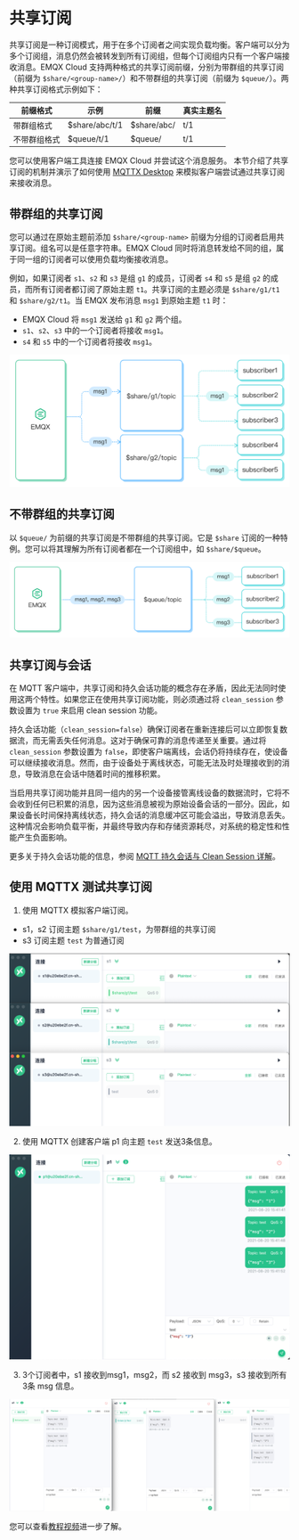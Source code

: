 # 共享订阅

共享订阅是一种订阅模式，用于在多个订阅者之间实现负载均衡。客户端可以分为多个订阅组，消息仍然会被转发到所有订阅组，但每个订阅组内只有一个客户端接收消息。EMQX Cloud 支持两种格式的共享订阅前缀，分别为带群组的共享订阅（前缀为 `$share/<group-name>/`）和不带群组的共享订阅（前缀为 `$queue/`）。两种共享订阅格式示例如下：

| 前缀格式     | 示例           | 前缀        | 真实主题名 |
| ------------ | -------------- | ----------- | ---------- |
| 带群组格式   | $share/abc/t/1 | $share/abc/ | t/1        |
| 不带群组格式 | $queue/t/1     | $queue/     | t/1        |

您可以使用客户端工具连接 EMQX Cloud 并尝试这个消息服务。 本节介绍了共享订阅的机制并演示了如何使用 [MQTTX Desktop](https://mqttx.app/zh) 来模拟客户端尝试通过共享订阅来接收消息。

## 带群组的共享订阅

您可以通过在原始主题前添加 `$share/<group-name>` 前缀为分组的订阅者启用共享订阅。组名可以是任意字符串。EMQX Cloud 同时将消息转发给不同的组，属于同一组的订阅者可以使用负载均衡接收消息。

例如，如果订阅者 `s1`、`s2` 和 `s3` 是组 `g1` 的成员，订阅者 `s4` 和 `s5` 是组 `g2` 的成员，而所有订阅者都订阅了原始主题 `t1`。共享订阅的主题必须是 `$share/g1/t1` 和 `$share/g2/t1`。当 EMQX 发布消息 `msg1` 到原始主题 `t1` 时：

- EMQX Cloud 将 `msg1` 发送给 `g1` 和 `g2` 两个组。
- `s1`、`s2`、`s3` 中的一个订阅者将接收 `msg1`。
- `s4` 和 `s5` 中的一个订阅者将接收 `msg1`。

<img src="./_assets/shared_subscription_group.png" alt="shared_subscription_group" style="zoom:50%;" />

## 不带群组的共享订阅

以 `$queue/` 为前缀的共享订阅是不带群组的共享订阅。它是 `$share` 订阅的一种特例。您可以将其理解为所有订阅者都在一个订阅组中，如 `$share/$queue`。

<img src="./_assets/shared_subscription_queue.jpg" alt="shared_subscription_queue" style="zoom:50%;" />

## 共享订阅与会话

在 MQTT 客户端中，共享订阅和持久会话功能的概念存在矛盾，因此无法同时使用这两个特性。如果您正在使用共享订阅功能，则必须通过将 `clean_session` 参数设置为 `true` 来启用 clean session 功能。

持久会话功能（`clean_session=false`）确保订阅者在重新连接后可以立即恢复数据流，而无需丢失任何消息。这对于确保可靠的消息传递至关重要。通过将 `clean_session` 参数设置为 `false`，即使客户端离线，会话仍将持续存在，使设备可以继续接收消息。然而，由于设备处于离线状态，可能无法及时处理接收到的消息，导致消息在会话中随着时间的推移积累。

当启用共享订阅功能并且同一组内的另一个设备接管离线设备的数据流时，它将不会收到任何已积累的消息，因为这些消息被视为原始设备会话的一部分。因此，如果设备长时间保持离线状态，持久会话的消息缓冲区可能会溢出，导致消息丢失。这种情况会影响负载平衡，并最终导致内存和存储资源耗尽，对系统的稳定性和性能产生负面影响。

更多关于持久会话功能的信息，参阅 [MQTT 持久会话与 Clean Session 详解](https://www.emqx.com/zh/blog/mqtt-session)。

## 使用 MQTTX 测试共享订阅

1. 使用 MQTTX 模拟客户端订阅。

* s1，s2 订阅主题 `$share/g1/test`，为带群组的共享订阅
* s3 订阅主题 `test` 为普通订阅

![shared_subscription_1](./_assets/shared_subscription_1.png)

2. 使用 MQTTX 创建客户端 p1 向主题 `test` 发送3条信息。

![shared_subscription_2](./_assets/shared_subscription_2.png)

3. 3个订阅者中，s1 接收到msg1，msg2，而 s2 接收到 msg3，s3 接收到所有3条 msg 信息。

![shared_subscription_3](./_assets/shared_subscription_3.png)

您可以查看[教程视频](https://player.bilibili.com/player.html?aid=254440768&bvid=BV1vY411G74L&cid=541242226&page=1)进一步了解。
